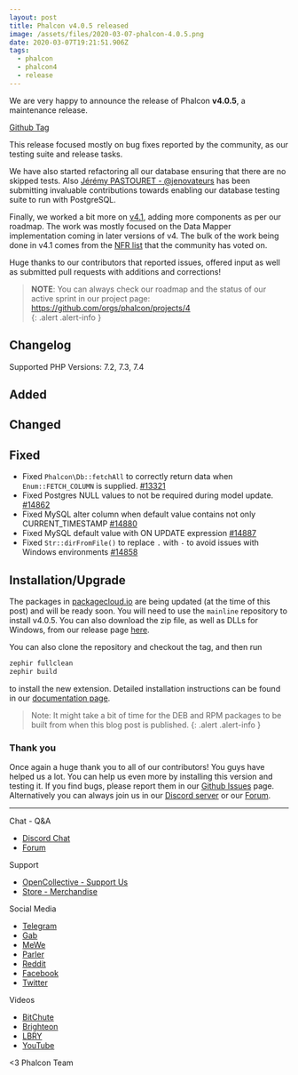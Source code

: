 ```yaml
---
layout: post
title: Phalcon v4.0.5 released
image: /assets/files/2020-03-07-phalcon-4.0.5.png
date: 2020-03-07T19:21:51.906Z
tags:
  - phalcon
  - phalcon4
  - release
---
```

We are very happy to announce the release of Phalcon **v4.0.5**, a maintenance release. 

<!--more-->

[Github Tag](https://github.com/phalcon/cphalcon/releases/tag/v4.0.5)

This release focused mostly on bug fixes reported by the community, as our testing suite and release tasks.

We have also started refactoring all our database ensuring that there are no skipped tests. Also [Jérémy PASTOURET - @jenovateurs](https://github.com/jenovateurs) has been submitting invaluable contributions towards enabling our database testing suite to run with PostgreSQL.

Finally, we worked a bit more on [v4.1](https://github.com/phalcon/cphalcon/blob/4.1.x/CHANGELOG-4.1.md), adding more components as per our roadmap. The work was mostly focused on the Data Mapper implementation coming in later versions of v4. The bulk of the work being done in v4.1 comes from the [NFR list](https://docs.phalcon.io/4.0/en/new-feature-request-list) that the community has voted on.

Huge thanks to our contributors that reported issues, offered input as well as submitted pull requests with additions and corrections!

> **NOTE**: You can always check our roadmap and the status of our active sprint in our project page: <https://github.com/orgs/phalcon/projects/4>  
{: .alert .alert-info }

## Changelog

Supported PHP Versions: 7.2, 7.3, 7.4

## Added

## Changed

## Fixed
- Fixed `Phalcon\Db::fetchAll` to correctly return data when `Enum::FETCH_COLUMN` is supplied. [#13321](https://github.com/phalcon/cphalcon/issues/13321)
- Fixed Postgres NULL values to not be required during model update. [#14862](https://github.com/phalcon/cphalcon/issues/14862)
- Fixed MySQL alter column when default value contains not only CURRENT_TIMESTAMP [#14880](https://github.com/phalcon/cphalcon/issues/14880)
- Fixed MySQL default value with ON UPDATE expression [#14887](https://github.com/phalcon/cphalcon/pull/14887)
- Fixed `Str::dirFromFile()` to replace `.` with `-` to avoid issues with Windows environments [#14858](https://github.com/phalcon/cphalcon/issues/14858)

## Installation/Upgrade

The packages in [packagecloud.io](https://packagecloud.io/phalcon) are being updated (at the time of this post) and will be ready soon. You will need to use the `mainline` repository to install v4.0.5. You can also download the zip file, as well as DLLs for Windows, from our release page [here](https://github.com/phalcon/cphalcon/releases/tag/v4.0.5).

You can also clone the repository and checkout the tag, and then run

```bash
zephir fullclean
zephir build
```

to install the new extension. Detailed installation instructions can be found in our [documentation page](https://docs.phalcon.io/4.0/en/installation).

> Note: It might take a bit of time for the DEB and RPM packages to be built from when this blog post is published. 
{: .alert .alert-info }

### Thank you

Once again a huge thank you to all of our contributors! You guys have helped us a lot. You can help us even more by installing this version and testing it. If you find bugs, please report them in our [Github Issues](https://github.com/phalcon/cphalcon/issues) page. Alternatively you can always join us in our [Discord server](https://phalcon.io/discord) or our [Forum](https://phalcon.io/forum).

<hr>

Chat - Q&A

* [Discord Chat](https://phalcon.io/discord)
* [Forum](https://phalcon.link/forum)

Support

* [OpenCollective - Support Us](https://phalcon.io/fund)
* [Store - Merchandise](https://phalcon.io/store)

Social Media

* [Telegram](https://phalcon.io/telegram)
* [Gab](https://phalcon.io/gab)
* [MeWe](https://phalcon.io/mewe)
* [Parler](https://phalcon.io/parler)
* [Reddit](https://phalcon.io/reddit)
* [Facebook](https://phalcon.io/fb)
* [Twitter](https://phalcon.io/t)

Videos

* [BitChute](https://phalcon.io/bitchute)
* [Brighteon](https://phalcon.io/brighteon)
* [LBRY](https://phalcon.io/lbry)
* [YouTube](https://phalcon.io/youtube)

<3 Phalcon Team
